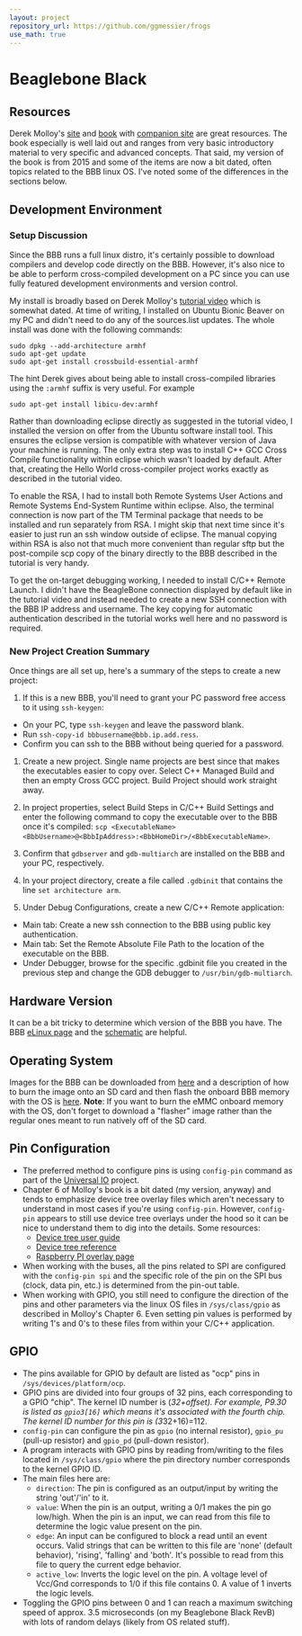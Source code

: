 ```yaml
---
layout: project
repository_url: https://github.com/ggmessier/frogs
use_math: true
---
```

# Beaglebone Black

## Resources

Derek Molloy's [site](http://derekmolloy.ie) and [book](https://read.amazon.ca/kp/embed?asin=B07MMVV65W&preview=newtab&linkCode=kpe&ref_=cm_sw_r_kb_dp_YNn8Eb45V762V) with [companion site](http://exploringbeaglebone.com) are great resources.  The book especially is well laid out and ranges from very basic introductory material to very specific and advanced concepts.  That said, my version of the book is from 2015 and some of the items are now a bit dated, often topics related to the BBB linux OS.  I've noted some of the differences in the sections below.

## Development Environment

### Setup Discussion

Since the BBB runs a full linux distro, it's certainly possible to download compilers and develop code directly on the BBB.  However, it's also nice to be able to perform cross-compiled development on a PC since you can use fully featured development environments and version control.

My install is broadly based on Derek Molloy's [tutorial video](https://youtu.be/T9yFyWsyyGk) which is somewhat dated.  At time of writing, I installed on Ubuntu Bionic Beaver on my PC and didn't need to do any of the sources.list updates.  The whole install was done with the following commands:

```
sudo dpkg --add-architecture armhf
sudo apt-get update
sudo apt-get install crossbuild-essential-armhf
```

The hint Derek gives about being able to install cross-compiled libraries using the `:armhf` suffix is very useful.  For example

```
sudo apt-get install libicu-dev:armhf
```

Rather than downloading eclipse directly as suggested in the tutorial video, I installed the version on offer from the Ubuntu software install tool.  This ensures the eclipse version is compatible with whatever version of Java your machine is running.  The only extra step was to install C++ GCC Cross Compile functionality within eclipse which wasn't loaded by default.  After that, creating the Hello World cross-compiler project works exactly as described in the tutorial video.

To enable the RSA, I had to install both Remote Systems User Actions and Remote Systems End-System Runtime within eclipse.  Also, the terminal connection is now part of the TM Terminal package that needs to be installed and run separately from RSA.  I might skip that next time since it's easier to just run an ssh window outside of eclipse.  The manual copying within RSA is also not that much more convenient than regular sftp but the post-compile scp copy of the binary directly to the BBB described in the tutorial is very handy.

To get the on-target debugging working, I needed to install C/C++ Remote Launch.  I didn't have the BeagleBone connection displayed by default like in the tutorial video and instead needed to create a new SSH connection with the BBB IP address and username.  The key copying for automatic authentication described in the tutorial works well here and no password is required.

### New Project Creation Summary

Once things are all set up, here's a summary of the steps to create a new project:
1. If this is a new BBB, you'll need to grant your PC password free access to it using `ssh-keygen`:
  - On your PC, type `ssh-keygen` and leave the password blank.
  - Run `ssh-copy-id bbbusername@bbb.ip.add.ress`.
  - Confirm you can ssh to the BBB without being queried for a password.
  
1. Create a new project.  Single name projects are best since that makes the executables easier to copy over.  Select C++ Managed Build and then an empty Cross GCC project.  Build Project should work straight away.

1. In project properties, select Build Steps in C/C++ Build Settings and enter the following command to copy the executable over to the BBB once it's compiled: `scp <ExecutableName> <BbbUsername>@<BbbIpAddress>:<BbbHomeDir>/<BbbExecutableName>`.

1. Confirm that `gdbserver` and `gdb-multiarch` are installed on the BBB and your PC, respectively.

1. In your project directory, create a file called `.gdbinit` that contains the line `set architecture arm`.

1. Under Debug Configurations, create a new C/C++ Remote application:
  - Main tab: Create a new ssh connection to the BBB using public key authentication.
  - Main tab: Set the Remote Absolute File Path to the location of the executable on the BBB.
  - Under Debugger, browse for the specific .gdbinit file you created in the previous step and change the GDB debugger to `/usr/bin/gdb-multiarch`.



## Hardware Version

It can be a bit tricky to determine which version of the BBB you have.  The BBB [eLinux page](https://elinux.org/Beagleboard:BeagleBoneBlack) and the [schematic](https://cdn.sparkfun.com/datasheets/Dev/Beagle/BBB_SCH_C.pdf) are helpful.



## Operating System

Images for the BBB can be downloaded from [here](https://beagleboard.org/latest-images) and a description of how to burn the image onto an SD card and then flash the onboard BBB memory with the OS is [here](http://derekmolloy.ie/write-a-new-image-to-the-beaglebone-black/).  **Note**: If you want to burn the eMMC onboard memory with the OS, don't forget to download a "flasher" image rather than the regular ones meant to run natively off of the SD card.


## Pin Configuration

- The preferred method to configure pins is using  `config-pin` command as part of the [Universal IO](https://github.com/cdsteinkuehler/beaglebone-universal-io) project.
- Chapter 6 of Molloy's book is a bit dated (my version, anyway) and tends to emphasize device tree overlay files which aren't necessary to understand in most cases if you're using `config-pin`.  However, `config-pin` appears to still use device tree overlays under the hood so it can be nice to understand them to dig into the details.  Some resources:
  - [Device tree user guide](https://elinux.org/Device_Tree_Usage) 
  - [Device tree reference](https://elinux.org/Device_Tree_Reference)
  - [Raspberry PI overlay page](https://www.raspberrypi.org/documentation/configuration/device-tree.md)
- When working with the buses, all the pins related to SPI are configured with the `config-pin spi` and the specific role of the pin on the SPI bus (clock, data pin, etc.) is determined from the pin-out table.
- When working with GPIO, you still need to configure the direction of the pins and other parameters via the linux OS files in `/sys/class/gpio` as described in Molloy's Chapter 6.  Even setting pin values is performed by writing 1's and 0's to these files from within your C/C++ application.

## GPIO

- The pins available for GPIO by default are listed as "ocp" pins in `/sys/devices/platform/ocp`.  
- GPIO pins are divided into four groups of 32 pins, each corresponding to a GPIO "chip".  The kernel ID number is (<chip number>*32+offset).  For example, P9.30 is listed as `gpio3[16]` which means it's associated with the fourth chip.  The kernel ID number for this pin is (3*32+16)=112.
- `config-pin` can configure the pin as `gpio` (no internal resistor), `gpio_pu` (pull-up resistor) and `gpio_pd` (pull-down resistor).
- A program interacts with GPIO pins by reading from/writing to the files located in `/sys/class/gpio` where the pin directory number corresponds to the kernel GPIO ID.
- The main files here are:
  - `direction`: The pin is configured as an output/input by writing the string 'out'/'in' to it.
  - `value`: When the pin is an output, writing a 0/1 makes the pin go low/high.  When the pin is an input, we can read from this file to determine the logic value present on the pin.
  - `edge`: An input can be configured to block a read until an event occurs.  Valid strings that can be written to this file are 'none' (default behavior), 'rising', 'falling' and 'both'.  It's possible to read from this file to query the current edge behavior.
  - `active_low`: Inverts the logic level on the pin.  A voltage level of Vcc/Gnd corresponds to 1/0 if this file contains 0.  A value of 1 inverts the logic levels.
- Toggling the GPIO pins between 0 and 1 can reach a maximum switching speed of approx. 3.5 microseconds (on my Beaglebone Black RevB) with lots of random delays (likely from OS related stuff).
